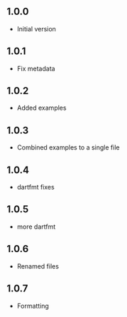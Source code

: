 ## 1.0.0

- Initial version

## 1.0.1

- Fix metadata

## 1.0.2

- Added examples

## 1.0.3

- Combined examples to a single file

## 1.0.4

- dartfmt fixes

## 1.0.5

- more dartfmt

## 1.0.6

- Renamed files

## 1.0.7

- Formatting